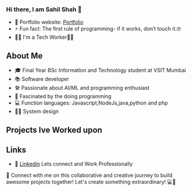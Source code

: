### Hi there, I am Sahil Shah 👋

- 💅 Portfolio website: [Portfolio](https://sahil-devportfolio.netlify.app/)
- ⚡ Fun fact: The first rule of programming- if it works, don’t touch it.🤓
- 🧜‍♂️ I'm a Tech Worker👨‍💻

## About Me
- 🎓 Final Year BSc Information and Technology student at VSIT Mumbai
- 📚 Software developer
- 🛠️ Passionate about AI/ML and programming enthusiast
- 🤖 Fascinated by the doing programming
- 💻 Function languages: Javascript,NodeJs,java,python and php
- 🧛‍♀️ System design

## Projects Ive Worked upon  


## Links
- 👜 [Linkedin](https://www.linkedin.com/in/sahil-shah-50344224a/) Lets connect and Work Professionally

  
🚀 Connect with me on this collaborative and creative journey to build awesome projects together! Let's create something extraordinary! 💻🤝
